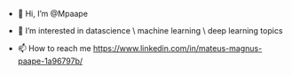 - 👋 Hi, I’m @Mpaape
- 👀 I’m interested in datascience \ machine learning \ deep learning  topics
 
- 📫 How to reach me https://www.linkedin.com/in/mateus-magnus-paape-1a96797b/

<!---
Mpaape/Mpaape is a ✨ special ✨ repository because its `README.md` (this file) appears on your GitHub profile.
You can click the Preview link to take a look at your changes.
--->
